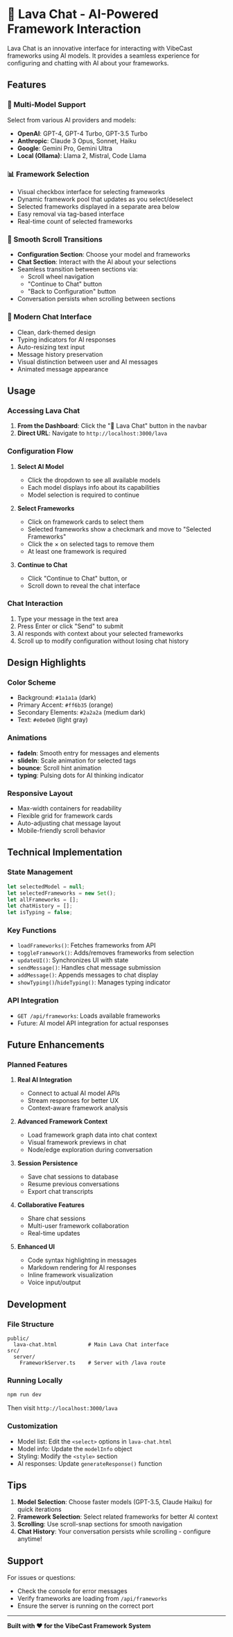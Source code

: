 # 🌋 Lava Chat - AI-Powered Framework Interaction

Lava Chat is an innovative interface for interacting with VibeCast frameworks using AI models. It provides a seamless experience for configuring and chatting with AI about your frameworks.

## Features

### 🤖 Multi-Model Support
Select from various AI providers and models:
- **OpenAI**: GPT-4, GPT-4 Turbo, GPT-3.5 Turbo
- **Anthropic**: Claude 3 Opus, Sonnet, Haiku
- **Google**: Gemini Pro, Gemini Ultra
- **Local (Ollama)**: Llama 2, Mistral, Code Llama

### 📊 Framework Selection
- Visual checkbox interface for selecting frameworks
- Dynamic framework pool that updates as you select/deselect
- Selected frameworks displayed in a separate area below
- Easy removal via tag-based interface
- Real-time count of selected frameworks

### 🎯 Smooth Scroll Transitions
- **Configuration Section**: Choose your model and frameworks
- **Chat Section**: Interact with the AI about your selections
- Seamless transition between sections via:
  - Scroll wheel navigation
  - "Continue to Chat" button
  - "Back to Configuration" button
- Conversation persists when scrolling between sections

### 💬 Modern Chat Interface
- Clean, dark-themed design
- Typing indicators for AI responses
- Auto-resizing text input
- Message history preservation
- Visual distinction between user and AI messages
- Animated message appearance

## Usage

### Accessing Lava Chat

1. **From the Dashboard**: Click the "🌋 Lava Chat" button in the navbar
2. **Direct URL**: Navigate to `http://localhost:3000/lava`

### Configuration Flow

1. **Select AI Model**
   - Click the dropdown to see all available models
   - Each model displays info about its capabilities
   - Model selection is required to continue

2. **Select Frameworks**
   - Click on framework cards to select them
   - Selected frameworks show a checkmark and move to "Selected Frameworks"
   - Click the × on selected tags to remove them
   - At least one framework is required

3. **Continue to Chat**
   - Click "Continue to Chat" button, or
   - Scroll down to reveal the chat interface

### Chat Interaction

1. Type your message in the text area
2. Press Enter or click "Send" to submit
3. AI responds with context about your selected frameworks
4. Scroll up to modify configuration without losing chat history

## Design Highlights

### Color Scheme
- Background: `#1a1a1a` (dark)
- Primary Accent: `#ff6b35` (orange)
- Secondary Elements: `#2a2a2a` (medium dark)
- Text: `#e0e0e0` (light gray)

### Animations
- **fadeIn**: Smooth entry for messages and elements
- **slideIn**: Scale animation for selected tags
- **bounce**: Scroll hint animation
- **typing**: Pulsing dots for AI thinking indicator

### Responsive Layout
- Max-width containers for readability
- Flexible grid for framework cards
- Auto-adjusting chat message layout
- Mobile-friendly scroll behavior

## Technical Implementation

### State Management
```javascript
let selectedModel = null;
let selectedFrameworks = new Set();
let allFrameworks = [];
let chatHistory = [];
let isTyping = false;
```

### Key Functions
- `loadFrameworks()`: Fetches frameworks from API
- `toggleFramework()`: Adds/removes frameworks from selection
- `updateUI()`: Synchronizes UI with state
- `sendMessage()`: Handles chat message submission
- `addMessage()`: Appends messages to chat display
- `showTyping()`/`hideTyping()`: Manages typing indicator

### API Integration
- `GET /api/frameworks`: Loads available frameworks
- Future: AI model API integration for actual responses

## Future Enhancements

### Planned Features
1. **Real AI Integration**
   - Connect to actual AI model APIs
   - Stream responses for better UX
   - Context-aware framework analysis

2. **Advanced Framework Context**
   - Load framework graph data into chat context
   - Visual framework previews in chat
   - Node/edge exploration during conversation

3. **Session Persistence**
   - Save chat sessions to database
   - Resume previous conversations
   - Export chat transcripts

4. **Collaborative Features**
   - Share chat sessions
   - Multi-user framework collaboration
   - Real-time updates

5. **Enhanced UI**
   - Code syntax highlighting in messages
   - Markdown rendering for AI responses
   - Inline framework visualization
   - Voice input/output

## Development

### File Structure
```
public/
  lava-chat.html          # Main Lava Chat interface
src/
  server/
    FrameworkServer.ts    # Server with /lava route
```

### Running Locally
```bash
npm run dev
```

Then visit `http://localhost:3000/lava`

### Customization
- Model list: Edit the `<select>` options in `lava-chat.html`
- Model info: Update the `modelInfo` object
- Styling: Modify the `<style>` section
- AI responses: Update `generateResponse()` function

## Tips

1. **Model Selection**: Choose faster models (GPT-3.5, Claude Haiku) for quick iterations
2. **Framework Selection**: Select related frameworks for better AI context
3. **Scrolling**: Use scroll-snap sections for smooth navigation
4. **Chat History**: Your conversation persists while scrolling - configure anytime!

## Support

For issues or questions:
- Check the console for error messages
- Verify frameworks are loading from `/api/frameworks`
- Ensure the server is running on the correct port

---

**Built with ❤️ for the VibeCast Framework System**
